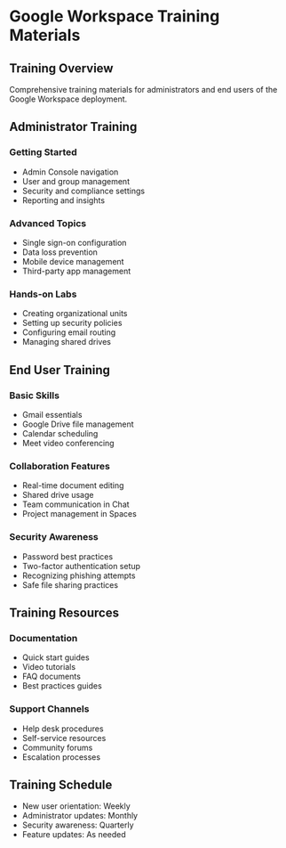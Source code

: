 # Google Workspace Training Materials

## Training Overview
Comprehensive training materials for administrators and end users of the Google Workspace deployment.

## Administrator Training

### Getting Started
- Admin Console navigation
- User and group management
- Security and compliance settings
- Reporting and insights

### Advanced Topics
- Single sign-on configuration
- Data loss prevention
- Mobile device management
- Third-party app management

### Hands-on Labs
- Creating organizational units
- Setting up security policies
- Configuring email routing
- Managing shared drives

## End User Training

### Basic Skills
- Gmail essentials
- Google Drive file management
- Calendar scheduling
- Meet video conferencing

### Collaboration Features
- Real-time document editing
- Shared drive usage
- Team communication in Chat
- Project management in Spaces

### Security Awareness
- Password best practices
- Two-factor authentication setup
- Recognizing phishing attempts
- Safe file sharing practices

## Training Resources

### Documentation
- Quick start guides
- Video tutorials
- FAQ documents
- Best practices guides

### Support Channels
- Help desk procedures
- Self-service resources
- Community forums
- Escalation processes

## Training Schedule
- New user orientation: Weekly
- Administrator updates: Monthly
- Security awareness: Quarterly
- Feature updates: As needed